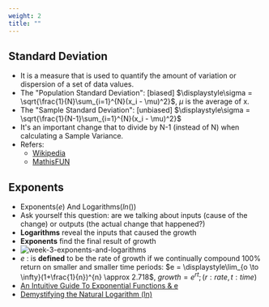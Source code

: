 ```yaml
---
weight: 2
title: ""
---
```



## Standard Deviation

* It is a measure that is used to quantify the amount of variation or dispersion of a set of data values.
* The "Population Standard Deviation": [biased] $\displaystyle\sigma = \sqrt{\frac{1}{N}\sum_{i=1}^{N}(x_i - \mu)^2}$, $\mu$ is the average of x.
* The "Sample Standard Deviation": [unbiased] $\displaystyle\sigma = \sqrt{\frac{1}{N-1}\sum_{i=1}^{N}(x_i - \mu)^2}$
* It's an important change that to
divide by N-1 (instead of N) when calculating a Sample Variance.
* Refers:
  * [Wikipedia](https://en.wikipedia.org/wiki/Standard_deviation)
  * [MathisFUN](https://www.mathsisfun.com/data/standard-deviation.html)

## Exponents

* Exponents($e$) And Logarithms($ln()$)
* Ask yourself this question: are we talking about inputs (cause of the change) or outputs (the actual change that happened?)
* **Logarithms** reveal the inputs that caused the growth
* **Exponents** find the final result of growth
* ![week-3-exponents-and-logarithms](https://i.imgur.com/LlUU73i.png)
* $e$ : is **defined** to be the rate of growth if we continually compound 100% return on smaller and smaller time periods: $e = \displaystyle\lim_{o \to \infty}(1+\frac{1}{n})^{n} \approx 2.718$, $growth = e^{rt}; (r: rate, t:time)$
* [An Intuitive Guide To Exponential Functions & e](https://betterexplained.com/articles/an-intuitive-guide-to-exponential-functions-e/)
* [Demystifying the Natural Logarithm (ln)](https://betterexplained.com/articles/demystifying-the-natural-logarithm-ln/)

